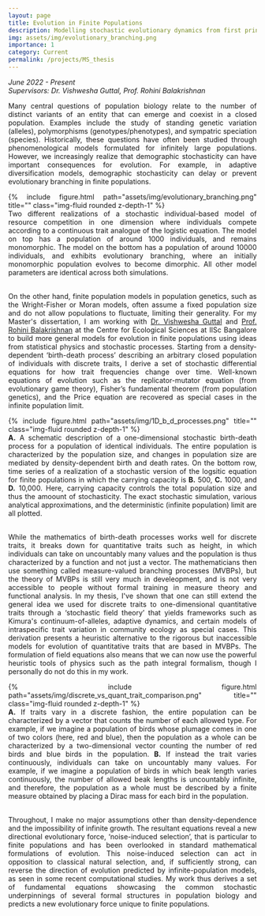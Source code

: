 ```yaml
---
layout: page
title: Evolution in Finite Populations
description: Modelling stochastic evolutionary dynamics from first principles (MS thesis project)
img: assets/img/evolutionary_branching.png
importance: 1
category: Current
permalink: /projects/MS_thesis
---
```


<i> June 2022 - Present <br>
Supervisors: Dr. Vishwesha Guttal, Prof. Rohini Balakrishnan</i>

<div style="text-align: justify">

Many central questions of population biology relate to the number of distinct variants of an entity that can emerge and coexist in a closed population. Examples include the study of standing genetic variation (alleles), polymorphisms (genotypes/phenotypes), and sympatric speciation (species). Historically, these questions have often been studied through phenomenological models formulated for infinitely large populations. However, we increasingly realize that demographic stochasticity can have important consequences for evolution. For example, in adaptive diversification models, demographic stochasticity can delay or prevent evolutionary branching in finite populations.
<br>

<div class="row">
    <div class="col-sm mt-3 mt-md-0">
        {% include figure.html path="assets/img/evolutionary_branching.png" title="" class="img-fluid rounded z-depth-1" %}
    </div>
</div>
<div class="caption">
Two different realizations of a stochastic individual-based model of resource competition in one dimension where individuals compete according to a continuous  trait analogue of the logistic equation. The model on top has a population of around 1000 individuals, and remains monomorphic. The model on the bottom has a population of around 10000 individuals, and exhibits evolutionary branching, where an initially monomorphic population evolves to become dimorphic. All other model parameters are identical across both simulations.
</div>
<br>

On the other hand, finite population models in population genetics, such as the Wright-Fisher or Moran models, often assume a fixed population size and do not allow populations to fluctuate, limiting their generality. For my Master's dissertation, I am working with <a href='https://teelabiisc.wordpress.com/'>Dr. Vishwesha Guttal</a> and <a href = 'https://sites.google.com/view/rohinibalakrishnanlab/home'>Prof. Rohini Balakrishnan</a> at the Centre for Ecological Sciences at IISc Bangalore to build more general models for evolution in finite populations using ideas from statistical physics and stochastic processes. Starting from a density-dependent ‘birth-death process’ describing an arbitrary closed population of individuals with discrete traits, I derive a set of stochastic differential equations for how trait frequencies change over time. Well-known equations of evolution such as the replicator-mutator equation (from evolutionary game theory), Fisher’s fundamental theorem (from population genetics), and the Price equation are recovered as special cases in the infinite population limit.
<br>

<div class="row">
    <div class="col-sm mt-3 mt-md-0">
        {% include figure.html path="assets/img/1D_b_d_processes.png" title="" class="img-fluid rounded z-depth-1" %}
    </div>
</div>
<div class="caption">
<b>A.</b> A schematic description of a one-dimensional stochastic birth-death process for a population of identical individuals. The entire population is characterized by the population size, and changes in population size are mediated by density-dependent birth and death rates. On the bottom row, time series of a realization of a stochastic version of the logsitic equation for finite populations in which the carrying capacity is <b>B.</b> 500, <b>C.</b> 1000, and <b>D.</b> 10,000. Here, carrying capacity controls the total population size and thus the amoount of stochasticity. The exact stochastic simulation, various analytical approximations, and the deterministic (infinite population) limit are all plotted. 
</div>
<br>

While the mathematics of birth-death processes works well for discrete traits, it breaks down for quantitative traits such as height, in which individuals can take on uncountably many values and the population is thus characterized by a function and not just a vector. The mathematicians then use something called measure-valued branching processes (MVBPs), but the theory of MVBPs is still very much in develeopment, and is not very accessible to people without formal training in measure theory and functional analysis. In my thesis, I've shown that one can still extend the general idea we used for discrete traits to one-dimensional quantitative traits through a ‘stochastic field theory’ that yields frameworks such as Kimura's continuum-of-alleles, adaptive dynamics, and certain models of intraspecific trait variation in community ecology as special cases. This derivation presents a heuristic alternative to the rigorous but inaccessible models for evolution of quantitative traits that are based in MVBPs. The formulation of field equations also means that we can now use the powerful heuristic tools of physics such as the path integral formalism, though I personally do not do this in my work.
<br>

<div class="row">
    <div class="col-sm mt-3 mt-md-0">
        {% include figure.html path="assets/img/discrete_vs_quant_trait_comparison.png" title="" class="img-fluid rounded z-depth-1" %}
    </div>
</div>
<div class="caption">
<b>A.</b> If traits vary in a discrete fashion, the entire population can be characterized by a vector that counts the number of each allowed type. For example, if we imagine a population of birds whose plumage comes in one of two colors (here, red and blue), then the population as a whole can be characterized by a two-dimensional vector counting the number of red birds and blue birds in the population. <b>B.</b> If instead the trait varies continuously, individuals can take on uncountably many values. For example, if we imagine a population of birds in which beak length varies continuously, the number of allowed beak lengths is uncountably infinite, and therefore, the population as a whole must be described by a finite measure obtained by placing a Dirac mass for each bird in the population.
</div>
<br>

Throughout, I make no major assumptions other than density-dependence and the impossibility of infinite growth. The resultant equations reveal a new directional evolutionary force, ‘noise-induced selection’, that is particular to finite populations and has been overlooked in standard mathematical formulations of evolution. This noise-induced selection can act in opposition to classical natural selection, and, if sufficiently strong, can reverse the direction of evolution predicted by infinite-population models, as seen in some recent computational studies. My work thus derives a set of fundamental equations showcasing the common stochastic underpinnings of several formal structures in population biology and predicts a new evolutionary force unique to finite populations.

</div>
